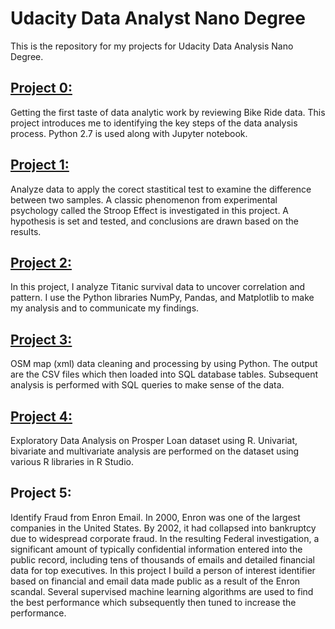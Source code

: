 # Udacity Data Analyst Nano Degree
This is the repository for my projects for Udacity Data Analysis Nano Degree.

## [Project 0: ](https://github.com/satrijotomo/Udacity-DAND/blob/master/Project_0/Bay_Area_Bike_Share_Analysis.ipynb)
Getting the first taste of data analytic work by reviewing Bike Ride data. This project introduces me to identifying the key steps of the data analysis process. Python 2.7 is used along with Jupyter notebook.

## [Project 1: ](http://htmlpreview.github.io/?https://github.com/satrijotomo/Udacity-DAND/blob/master/Project_1/Project%2BStroop.html)
Analyze data to apply the corect stastitical test to examine the difference between two samples. A classic phenomenon from experimental psychology called the Stroop Effect is investigated in this project. A hypothesis is set and tested, and conclusions are drawn based on the results.

## [Project 2: ](https://github.com/satrijotomo/Udacity-DAND/blob/master/Project_2/Titanic%20Survival.ipynb)
In this project, I analyze Titanic survival data to uncover correlation and pattern. I use the Python libraries NumPy, Pandas, and Matplotlib to make my analysis and to communicate my findings. 

## [Project 3: ](https://github.com/satrijotomo/Udacity-DAND/blob/master/Project_3/P3_OpenstreetMap_BambangSatrijotomo.ipynb)
OSM map (xml) data cleaning and processing by using Python. The output are the CSV files which then loaded into SQL database tables. Subsequent analysis is performed with SQL queries to make sense of the data.

## [Project 4: ](https://github.com/satrijotomo/Udacity-DAND/blob/master/Project_4/ProsperLoan-BambangSatrijotomo.rmd)
Exploratory Data Analysis on Prosper Loan dataset using R. Univariat, bivariate and multivariate analysis are performed on the dataset using various R libraries in R Studio.

## Project 5:
Identify Fraud from Enron Email. In 2000, Enron was one of the largest companies in the United States. By 2002, it had collapsed into bankruptcy due to widespread corporate fraud. In the resulting Federal investigation, a significant amount of typically confidential information entered into the public record, including tens of thousands of emails and detailed financial data for top executives. In this project I build a person of interest identifier based on financial and email data made public as a result of the Enron scandal. Several supervised machine learning algorithms are used to find the best performance which subsequently then tuned to increase the performance.
